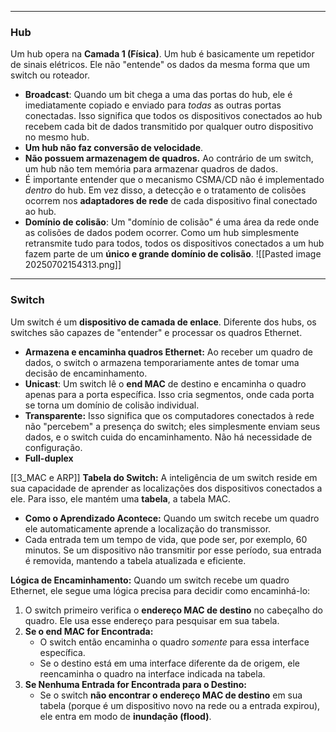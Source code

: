 
---

### **Hub**
Um hub opera na **Camada 1 (Física)**. Um hub é basicamente um repetidor de sinais elétricos. Ele não "entende" os dados da mesma forma que um switch ou roteador.

- **Broadcast**: Quando um bit chega a uma das portas do hub, ele é imediatamente copiado e enviado para _todas_ as outras portas conectadas. Isso significa que todos os dispositivos conectados ao hub recebem cada bit de dados transmitido por qualquer outro dispositivo no mesmo hub.
- **Um hub não faz conversão de velocidade**.
- **Não possuem armazenagem de quadros.** Ao contrário de um switch, um hub não tem memória para armazenar quadros de dados.
- É importante entender que o mecanismo CSMA/CD não é implementado _dentro_ do hub. Em vez disso, a detecção e o tratamento de colisões ocorrem nos **adaptadores de rede** de cada dispositivo final conectado ao hub. 
- **Domínio de colisão**: Um "domínio de colisão" é uma área da rede onde as colisões de dados podem ocorrer. Como um hub simplesmente retransmite tudo para todos, todos os dispositivos conectados a um hub fazem parte de um **único e grande domínio de colisão**.
![[Pasted image 20250702154313.png]]


---
### **Switch**
Um switch é um **dispositivo de camada de enlace**. Diferente dos hubs, os switches são capazes de "entender" e processar os quadros Ethernet.

- **Armazena e encaminha quadros Ethernet:** Ao receber um quadro de dados, o switch o armazena temporariamente antes de tomar uma decisão de encaminhamento.
- **Unicast**: Um switch lê o **end MAC** de destino e encaminha o quadro apenas para a porta específica. Isso cria segmentos, onde cada porta se torna um domínio de colisão individual.
- **Transparente:** Isso significa que os computadores conectados à rede não "percebem" a presença do switch; eles simplesmente enviam seus dados, e o switch cuida do encaminhamento. Não há necessidade de configuração.
- **Full-duplex**

[[3_MAC e ARP]]
**Tabela do Switch:**
A inteligência de um switch reside em sua capacidade de aprender as localizações dos dispositivos conectados a ele. Para isso, ele mantém uma **tabela**, a tabela MAC.

- **Como o Aprendizado Acontece:** Quando um switch recebe um quadro ele automaticamente aprende a localização do transmissor.
- Cada entrada tem um tempo de vida, que pode ser, por exemplo, 60 minutos. Se um dispositivo não transmitir por esse período, sua entrada é removida, mantendo a tabela atualizada e eficiente.

**Lógica de Encaminhamento:**
Quando um switch recebe um quadro Ethernet, ele segue uma lógica precisa para decidir como encaminhá-lo:

1. O switch primeiro verifica o **endereço MAC de destino** no cabeçalho do quadro. Ele usa esse endereço para pesquisar em sua tabela.
2. **Se o end MAC for Encontrada:**
    - O switch então encaminha o quadro _somente_ para essa interface específica.
    - Se o destino está em uma interface diferente da de origem, ele reencaminha o quadro na interface indicada na tabela.
3. **Se Nenhuma Entrada for Encontrada para o Destino:**
    - Se o switch **não encontrar o endereço MAC de destino** em sua tabela (porque é um dispositivo novo na rede ou a entrada expirou), ele entra em modo de **inundação (flood)**.
